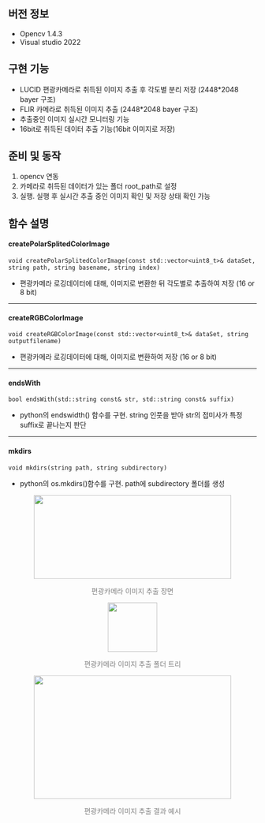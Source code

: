 ## 버전 정보 
- Opencv 1.4.3  
- Visual studio 2022  

## 구현 기능
 - LUCID 편광카메라로 취득된 이미지 추출 후 각도별 분리 저장 (2448*2048 bayer 구조) 
 - FLIR 카메라로 취득된 이미지 추출 (2448*2048 bayer 구조) 
 - 추출중인 이미지 실시간 모니터링 기능
 - 16bit로 취득된 데이터 추출 기능(16bit 이미지로 저장)

## 준비 및 동작
 1. opencv 연동  
 2. 카메라로 취득된 데이터가 있는 폴더 root_path로 설정  
 3. 실행. 실행 후 실시간 추출 중인 이미지 확인 및 저장 상태 확인 가능

## 함수 설명

#### createPolarSplitedColorImage 

```void createPolarSplitedColorImage(const std::vector<uint8_t>& dataSet, string path, string basename, string index)```
 - 편광카메라 로깅데이터에 대해, 이미지로 변환한 뒤 각도별로 추출하여 저장 (16 or 8 bit)
***
#### createRGBColorImage 

```void createRGBColorImage(const std::vector<uint8_t>& dataSet, string outputfilename)```
 - 편광카메라 로깅데이터에 대해, 이미지로 변환하여 저장 (16 or 8 bit)
***
#### endsWith 

```bool endsWith(std::string const& str, std::string const& suffix)```
 - python의 endswidth() 함수를 구현. string 인풋을 받아 str의 접미사가 특정 suffix로 끝나는지 판단
***
#### mkdirs 
```void mkdirs(string path, string subdirectory)```
 - python의 os.mkdirs()함수를 구현. path에 subdirectory 폴더를 생성

<p align="center">
 <img src="https://github.com/lucas-korea/adas_sensor_project/assets/57425658/83d8fac5-66cb-4305-89d6-d1cac55f406b"  width="400" height="170">
<p>
<p align="center" style="color:gray">
편광카메라 이미지 추출 장면
</p>


<p align="center">
 <img src="https://github.com/lucas-korea/adas_sensor_project/assets/57425658/11e5e01b-a8fa-48bc-b3c2-0e96504616fc"  width="100" height="100">
<p>
<p align="center" style="color:gray">
편광카메라 이미지 추출 폴더 트리
</p>


<p align="center">
 <img src="https://github.com/lucas-korea/adas_sensor_project/assets/57425658/d244756b-a705-4c6f-99a5-f24924e2bb34"  width="400" height="250">
<p>
<p align="center" style="color:gray">
편광카메라 이미지 추출 결과 예시
</p>

